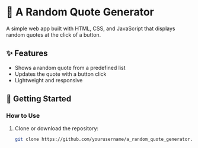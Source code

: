 # 🎲 A Random Quote Generator

A simple web app built with HTML, CSS, and JavaScript that displays random quotes at the click of a button.

## ✨ Features

- Shows a random quote from a predefined list
- Updates the quote with a button click
- Lightweight and responsive

## 🚀 Getting Started

### How to Use

1. Clone or download the repository:
   ```bash
   git clone https://github.com/yourusername/a_random_quote_generator.git
